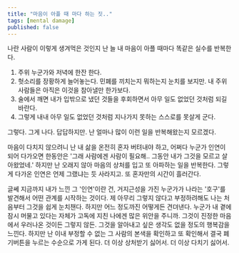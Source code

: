 ```yaml
---
title: "마음이 아플 때 마다 하는 짓.."
tags: [mental damage]
published: false
---
```


나란 사람이 이렇게 생겨먹은 것인지 난 늘 내 마음이 아플 때마다 똑같은 실수를 반복한다.

1. 주위 누군가와 저녁에 한잔 한다.
1. 헛소리를 장황하게 늘어놓는다. 민폐를 끼치는지 뭐하는지 눈치를 보지만. 내 주위 사람들은 아직은 이것을 참아낼만 한가보다.
1. 술에서 깨면 내가 입밖으로 냈던 것들을 후회하면서 아무 일도 없었던 것처럼 되길 바란다.
1. 그렇게 내내 아무 일도 없었던 것처럼 지나가지 못하는 스스로를 못살게 군다.

그렇다. 그게 나다. 답답하지만. 난 얼마나 많이 이런 일을 반복해왔는지 모르겠다. 

마음이 다치지 않으려니 난 내 삶을 온전히 혼자 버텨내야 하고, 어쩌다 누군가 인연이 되어 다가오면 한동안은 '그래 사람에겐 사람이 필요해.. 그동안 내가 그것을 모르고 살아왔었네.' 하지만 난 오래지 않아 마음의 상처를 입고 또 아파하는 일을 반복한다. 그렇게 다가온 인연은 언제 그랬냐는 듯 사라지고. 또 혼자만의 시간이 흘러간다. 

글쎄 지금까지 내가 느낀 그 '인연'이란 건, 거지근성을 가진 누군가가 나라는 '호구'를 발견해서 어떤 관계를 시작하는 것이다. 제 아무리 그렇지 않다고 부정하려해도 나는 처음부터 그것을 쉽게 눈치챈다. 하지만 어느 정도까진 어떻게든 견뎌낸다. 누군가 내 곁에 잠시 머물고 있다는 자체가 고독에 지친 나에겐 많은 위안을 주니까. 그것이 진정한 마음에서 우러나온 것이든 그렇지 않든. 그것을 알아내고 싶은 생각도 없을 정도의 행복감을 느낀다. 하지만 난 이내 부정할 수 없는 그 사람의 본색을 확인하고 또 확인해서 결국 폐기버튼을 누르는 수순으로 가게 된다. 더 이상 상처받기 싫어서. 더 이상 다치기 싫어서.



